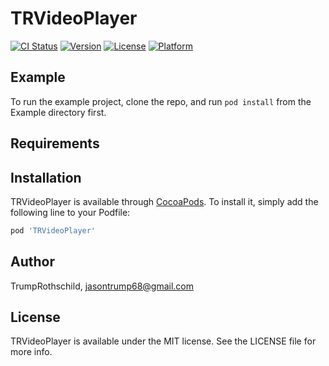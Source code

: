 # TRVideoPlayer

[![CI Status](https://img.shields.io/travis/TrumpRothschild/TRVideoPlayer.svg?style=flat)](https://travis-ci.org/TrumpRothschild/TRVideoPlayer)
[![Version](https://img.shields.io/cocoapods/v/TRVideoPlayer.svg?style=flat)](https://cocoapods.org/pods/TRVideoPlayer)
[![License](https://img.shields.io/cocoapods/l/TRVideoPlayer.svg?style=flat)](https://cocoapods.org/pods/TRVideoPlayer)
[![Platform](https://img.shields.io/cocoapods/p/TRVideoPlayer.svg?style=flat)](https://cocoapods.org/pods/TRVideoPlayer)

## Example

To run the example project, clone the repo, and run `pod install` from the Example directory first.

## Requirements

## Installation

TRVideoPlayer is available through [CocoaPods](https://cocoapods.org). To install
it, simply add the following line to your Podfile:

```ruby
pod 'TRVideoPlayer'
```

## Author

TrumpRothschild, jasontrump68@gmail.com

## License

TRVideoPlayer is available under the MIT license. See the LICENSE file for more info.
